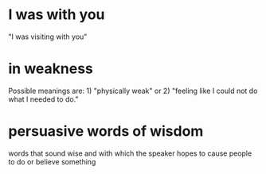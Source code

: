# I was with you

"I was visiting with you"

# in weakness

Possible meanings are: 1) "physically weak" or 2) "feeling like I could not do what I needed to do."

# persuasive words of wisdom

words that sound wise and with which the speaker hopes to cause people to do or believe something